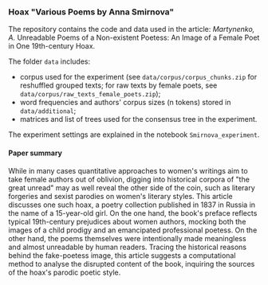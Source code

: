 ### Hoax "Various Poems by Anna Smirnova"
The repository contains the code and data used in the article: *Martynenko, A.* Unreadable Poems of a Non-existent Poetess: An Image of a Female Poet in One 19th-century Hoax.  
  
The folder `data` includes:  
* corpus used for the experiment (see `data/corpus/corpus_chunks.zip` for reshuffled grouped texts; for raw texts by female poets, see `data/corpus/raw_texts_female_poets.zip`);  
* word frequencies and authors' corpus sizes (n tokens) stored in `data/additional`;  
* matrices and list of trees used for the consensus tree in the experiment.  
  
The experiment settings are explained in the notebook `Smirnova_experiment`.  
  
  
#### Paper summary
While in many cases quantitative approaches to women's writings aim to take female authors out of oblivion, digging into historical corpora of "the great unread" may as well reveal the other side of the coin, such as literary forgeries and sexist parodies on women's literary styles. This article discusses one such hoax, a poetry collection published in 1837 in Russia in the name of a 15-year-old girl. On the one hand, the book's preface reflects typical 19th-century prejudices about women authors, mocking both the images of a child prodigy and an emancipated professional poetess. On the other hand, the poems themselves were intentionally made meaningless and almost unreadable by human readers. Tracing the historical reasons behind the fake-poetess image, this article suggests a computational method to analyse the disrupted content of the book, inquiring the sources of the hoax's parodic poetic style.

